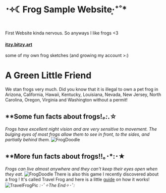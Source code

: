 # ･༓☾Frog Sample Website‧͙⁺˚*
First Website kinda nervous. So anyways I like frogs <3
#### [itzy.bitzy.art](https://www.instagram.com/p/CfZ9vBfPcXS/S)
some of my own frog sketches (and growing my account >:)
# A Green Little Friend 
We stan frogs very much. Did you know that it is illegal to own a pet frog in Arizona, California, Hawaii, Kentucky, Louisiana, Nevada, New Jersey, North Carolina, Oregon, Virginia and Washington without a permit!
## **Some fun facts about frogs!*｡:*.☆
<em>Frogs have excellent night vision and are very sensitive to movement. The bulging eyes of most frogs allow them to see in front, to the sides, and partially behind them.</em>
![FrogDoodle](https://user-images.githubusercontent.com/114508496/193742644-4739619b-ca9a-4082-a019-e25d80e5ca60.jpg)
## **More fun facts about frogs!!｡･*:･★
<em>Frogs can live almost anywhere and they can't keep their eyes open when they eat.</em>
![FrogDoodle](https://user-images.githubusercontent.com/114508496/193742891-f0905376-6ef0-4cef-8094-43c3f5a767a1.jpg)
There is also this game I recently discovered about a frog ! It's called Travel Frog and here is a little [guide](https://damianvila.com/tabikaeru/) on how it works!
![TravelFrogPic](https://user-images.githubusercontent.com/114508496/193744855-a92829ef-856d-4d5b-81bd-9378c2900874.jpg)
*:･ﾟ✧The End✧･ﾟ:*
